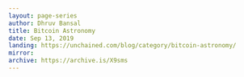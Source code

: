 ```yaml
---
layout: page-series
author: Dhruv Bansal
title: Bitcoin Astronomy
date: Sep 13, 2019
landing: https://unchained.com/blog/category/bitcoin-astronomy/
mirror:
archive: https://archive.is/X9sms
---
```

